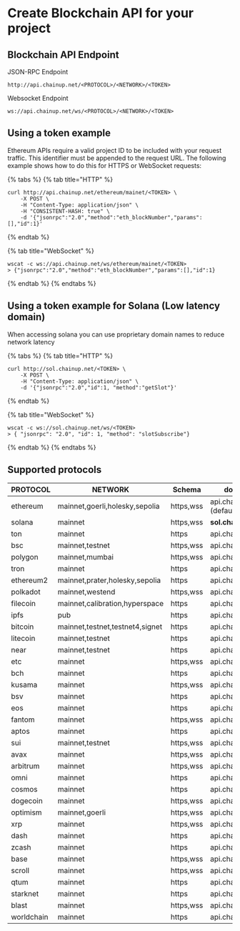 # Create Blockchain API for your project

## Blockchain API Endpoint

JSON-RPC Endpoint

```
http://api.chainup.net/<PROTOCOL>/<NETWORK>/<TOKEN>
```

Websocket Endpoint

```
ws://api.chainup.net/ws/<PROTOCOL>/<NETWORK>/<TOKEN>
```

## Using a token example&#x20;

Ethereum APIs require a valid project ID to be included with your request traffic. This identifier must be appended to the request URL. The following example shows how to do this for HTTPS or WebSocket requests:

{% tabs %}
{% tab title="HTTP" %}
```
curl http://api.chainup.net/ethereum/mainet/<TOKEN> \
    -X POST \
    -H "Content-Type: application/json" \
    -H "CONSISTENT-HASH: true" \
    -d '{"jsonrpc":"2.0","method":"eth_blockNumber","params":[],"id":1}'
```
{% endtab %}

{% tab title="WebSocket" %}
```
wscat -c ws://api.chainup.net/ws/ethereum/mainet/<TOKEN>
> {"jsonrpc":"2.0","method":"eth_blockNumber","params":[],"id":1}
```
{% endtab %}
{% endtabs %}

## Using a token example for Solana (Low latency domain)

When accessing solana you can use proprietary domain names to reduce network latency

{% tabs %}
{% tab title="HTTP" %}
```
curl http://sol.chainup.net/<TOKEN> \
    -X POST \
    -H "Content-Type: application/json" \
    -d '{"jsonrpc":"2.0","id":1, "method":"getSlot"}'
```
{% endtab %}

{% tab title="WebSocket" %}
```
wscat -c ws://sol.chainup.net/ws/<TOKEN>
> { "jsonrpc": "2.0", "id": 1, "method": "slotSubscribe"}
```
{% endtab %}
{% endtabs %}

## Supported protocols

<table><thead><tr><th width="131.0859375">PROTOCOL</th><th width="265.8828125">NETWORK</th><th width="138">Schema</th><th>domain</th></tr></thead><tbody><tr><td>ethereum</td><td>mainnet,goerli,holesky,sepolia</td><td>https,wss</td><td>api.chainup.net (default)</td></tr><tr><td>solana</td><td>mainnet</td><td>https,wss</td><td><strong>sol.chainup.net</strong> </td></tr><tr><td>ton</td><td>mainnet</td><td>https</td><td>api.chainup.net</td></tr><tr><td>bsc</td><td>mainnet,testnet</td><td>https,wss</td><td>api.chainup.net</td></tr><tr><td>polygon</td><td>mainnet,mumbai</td><td>https,wss</td><td>api.chainup.net</td></tr><tr><td>tron</td><td>mainnet</td><td>https</td><td>api.chainup.net</td></tr><tr><td>ethereum2</td><td>mainnet,prater,holesky,sepolia</td><td>https</td><td>api.chainup.net</td></tr><tr><td>polkadot</td><td>mainnet,westend</td><td>https,wss</td><td>api.chainup.net</td></tr><tr><td>filecoin</td><td>mainnet,calibration,hyperspace</td><td>https</td><td>api.chainup.net</td></tr><tr><td>ipfs</td><td>pub</td><td>https</td><td>api.chainup.net</td></tr><tr><td>bitcoin</td><td>mainnet,testnet,testnet4,signet</td><td>https</td><td>api.chainup.net</td></tr><tr><td>litecoin</td><td>mainnet,testnet</td><td>https</td><td>api.chainup.net</td></tr><tr><td>near</td><td>mainnet,testnet</td><td>https</td><td>api.chainup.net</td></tr><tr><td>etc</td><td>mainnet</td><td>https,wss</td><td>api.chainup.net</td></tr><tr><td>bch</td><td>mainnet</td><td>https</td><td>api.chainup.net</td></tr><tr><td>kusama</td><td>mainnet</td><td>https,wss</td><td>api.chainup.net</td></tr><tr><td>bsv</td><td>mainnet</td><td>https</td><td>api.chainup.net</td></tr><tr><td>eos</td><td>mainnet</td><td>https</td><td>api.chainup.net</td></tr><tr><td>fantom</td><td>mainnet</td><td>https,wss</td><td>api.chainup.net</td></tr><tr><td>aptos</td><td>mainnet</td><td>https</td><td>api.chainup.net</td></tr><tr><td>sui</td><td>mainnet,testnet</td><td>https,wss</td><td>api.chainup.net</td></tr><tr><td>avax</td><td>mainnet</td><td>https,wss</td><td>api.chainup.net</td></tr><tr><td>arbitrum</td><td>mainnet</td><td>https,wss</td><td>api.chainup.net</td></tr><tr><td>omni</td><td>mainnet</td><td>https</td><td>api.chainup.net</td></tr><tr><td>cosmos</td><td>mainnet</td><td>https</td><td>api.chainup.net</td></tr><tr><td>dogecoin</td><td>mainnet</td><td>https,wss</td><td>api.chainup.net</td></tr><tr><td>optimism</td><td>mainnet,goerli</td><td>https,wss</td><td>api.chainup.net</td></tr><tr><td>xrp</td><td>mainnet</td><td>https,wss</td><td>api.chainup.net</td></tr><tr><td>dash</td><td>mainnet</td><td>https</td><td>api.chainup.net</td></tr><tr><td>zcash</td><td>mainnet</td><td>https</td><td>api.chainup.net</td></tr><tr><td>base</td><td>mainnet</td><td>https,wss</td><td>api.chainup.net</td></tr><tr><td>scroll</td><td>mainnet</td><td>https,wss</td><td>api.chainup.net</td></tr><tr><td>qtum</td><td>mainnet</td><td>https</td><td>api.chainup.net</td></tr><tr><td>starknet</td><td>mainnet</td><td>https</td><td>api.chainup.net</td></tr><tr><td>blast</td><td>mainnet</td><td>https,wss</td><td>api.chainup.net</td></tr><tr><td>worldchain</td><td>mainnet</td><td>https</td><td>api.chainup.net</td></tr></tbody></table>
